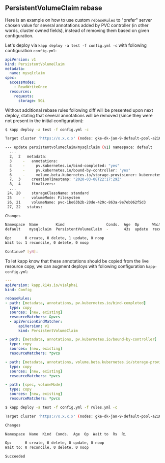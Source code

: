 ## PersistentVolumeClaim rebase

Here is an example on how to use custom `rebaseRules` to "prefer" server chosen value for several annotations added by PVC controller (in other words, cluster owned fields), instead of removing them based on given configuration.

Let's deploy via `kapp deploy -a test -f config.yml -c` with following configuration `config.yml`:

```yaml
apiVersion: v1
kind: PersistentVolumeClaim
metadata:
  name: mysqlclaim
spec:
  accessModes:
    - ReadWriteOnce
  resources:
    requests:
      storage: 5Gi
```

Without additional rebase rules following diff will be presented upon next deploy, stating that several annotations will be removed (since they were not present in the initial configuration):

```bash
$ kapp deploy -a test -f config.yml -c

Target cluster 'https://x.x.x.x' (nodes: gke-dk-jan-9-default-pool-a218b1c9-55sl, 3+)

--- update persistentvolumeclaim/mysqlclaim (v1) namespace: default
  ...
  2,  2   metadata:
  3     -   annotations:
  4     -     pv.kubernetes.io/bind-completed: "yes"
  5     -     pv.kubernetes.io/bound-by-controller: "yes"
  6     -     volume.beta.kubernetes.io/storage-provisioner: kubernetes.io/gce-pd
  7,  3     creationTimestamp: "2020-03-08T22:17:29Z"
  8,  4     finalizers:
  ...
 24, 20     storageClassName: standard
 25     -   volumeMode: Filesystem
 26, 21     volumeName: pvc-1be63b2b-20de-429c-863a-9e7eb062f5d3
 27, 22   status:

Changes

Namespace  Name        Kind                   Conds.  Age  Op      Wait to    Rs  Ri
default    mysqlclaim  PersistentVolumeClaim  -       43s  update  reconcile  ok  -

Op:      0 create, 0 delete, 1 update, 0 noop
Wait to: 1 reconcile, 0 delete, 0 noop

Continue? [yN]:
```

To let kapp know that these annotations should be copied from the live resource copy, we can augment deploys with following configuration `kapp-config.yml`:

```yaml
---
apiVersion: kapp.k14s.io/v1alpha1
kind: Config

rebaseRules:
- path: [metadata, annotations, pv.kubernetes.io/bind-completed]
  type: copy
  sources: [new, existing]
  resourceMatchers: &pvcs
  - apiVersionKindMatcher:
      apiVersion: v1
      kind: PersistentVolumeClaim

- path: [metadata, annotations, pv.kubernetes.io/bound-by-controller]
  type: copy
  sources: [new, existing]
  resourceMatchers: *pvcs

- path: [metadata, annotations, volume.beta.kubernetes.io/storage-provisioner]
  type: copy
  sources: [new, existing]
  resourceMatchers: *pvcs

- path: [spec, volumeMode]
  type: copy
  sources: [new, existing]
  resourceMatchers: *pvcs
```

```bash
$ kapp deploy -a test -f config.yml -f rules.yml -c

Target cluster 'https://x.x.x.x' (nodes: gke-dk-jan-9-default-pool-a218b1c9-55sl, 3+)

Changes

Namespace  Name  Kind  Conds.  Age  Op  Wait to  Rs  Ri

Op:      0 create, 0 delete, 0 update, 0 noop
Wait to: 0 reconcile, 0 delete, 0 noop

Succeeded
```
